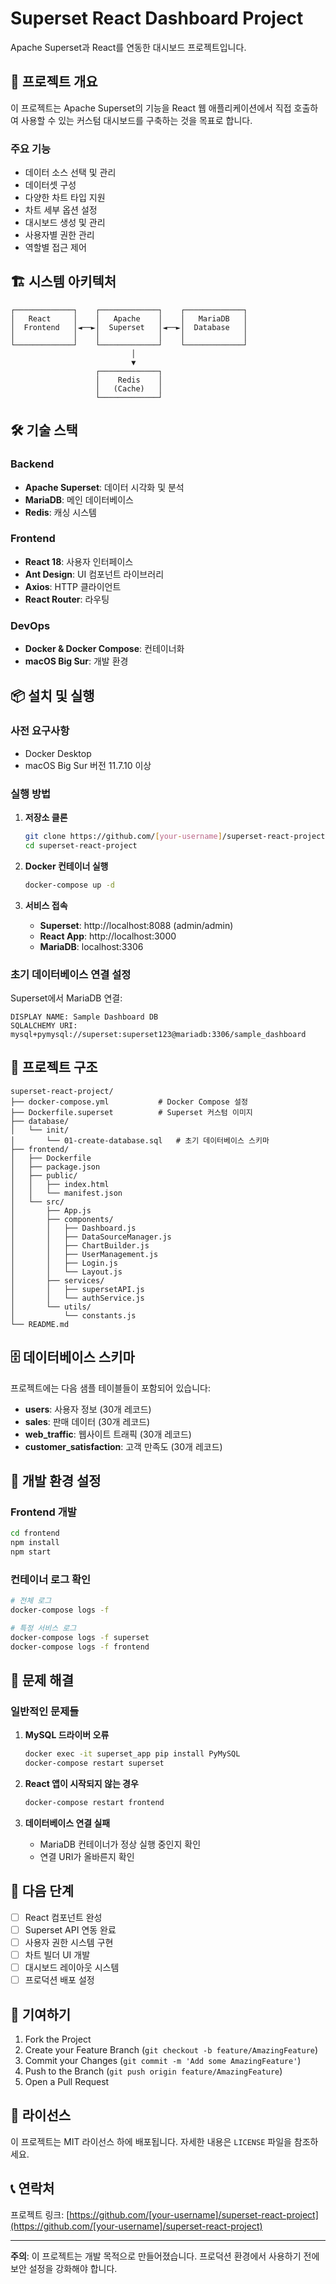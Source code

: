 # Superset React Dashboard Project

Apache Superset과 React를 연동한 대시보드 프로젝트입니다.

## 🚀 프로젝트 개요

이 프로젝트는 Apache Superset의 기능을 React 웹 애플리케이션에서 직접 호출하여 사용할 수 있는 커스텀 대시보드를 구축하는 것을 목표로 합니다.

### 주요 기능
- 데이터 소스 선택 및 관리
- 데이터셋 구성
- 다양한 차트 타입 지원
- 차트 세부 옵션 설정
- 대시보드 생성 및 관리
- 사용자별 권한 관리
- 역할별 접근 제어

## 🏗️ 시스템 아키텍처

```
┌─────────────┐    ┌─────────────┐    ┌─────────────┐
│   React     │    │   Apache    │    │   MariaDB   │
│  Frontend   │◄──►│  Superset   │◄──►│  Database   │
│             │    │             │    │             │
└─────────────┘    └─────────────┘    └─────────────┘
                           │
                           ▼
                   ┌─────────────┐
                   │    Redis    │
                   │   (Cache)   │
                   └─────────────┘
```

## 🛠️ 기술 스택

### Backend
- **Apache Superset**: 데이터 시각화 및 분석
- **MariaDB**: 메인 데이터베이스
- **Redis**: 캐싱 시스템

### Frontend
- **React 18**: 사용자 인터페이스
- **Ant Design**: UI 컴포넌트 라이브러리
- **Axios**: HTTP 클라이언트
- **React Router**: 라우팅

### DevOps
- **Docker & Docker Compose**: 컨테이너화
- **macOS Big Sur**: 개발 환경

## 📦 설치 및 실행

### 사전 요구사항
- Docker Desktop
- macOS Big Sur 버전 11.7.10 이상

### 실행 방법

1. **저장소 클론**
   ```bash
   git clone https://github.com/[your-username]/superset-react-project.git
   cd superset-react-project
   ```

2. **Docker 컨테이너 실행**
   ```bash
   docker-compose up -d
   ```

3. **서비스 접속**
   - **Superset**: http://localhost:8088 (admin/admin)
   - **React App**: http://localhost:3000
   - **MariaDB**: localhost:3306

### 초기 데이터베이스 연결 설정

Superset에서 MariaDB 연결:
```
DISPLAY NAME: Sample Dashboard DB
SQLALCHEMY URI: mysql+pymysql://superset:superset123@mariadb:3306/sample_dashboard
```

## 📁 프로젝트 구조

```
superset-react-project/
├── docker-compose.yml           # Docker Compose 설정
├── Dockerfile.superset          # Superset 커스텀 이미지
├── database/
│   └── init/
│       └── 01-create-database.sql   # 초기 데이터베이스 스키마
├── frontend/
│   ├── Dockerfile
│   ├── package.json
│   ├── public/
│   │   ├── index.html
│   │   └── manifest.json
│   └── src/
│       ├── App.js
│       ├── components/
│       │   ├── Dashboard.js
│       │   ├── DataSourceManager.js
│       │   ├── ChartBuilder.js
│       │   ├── UserManagement.js
│       │   ├── Login.js
│       │   └── Layout.js
│       ├── services/
│       │   ├── supersetAPI.js
│       │   └── authService.js
│       └── utils/
│           └── constants.js
└── README.md
```

## 🗄️ 데이터베이스 스키마

프로젝트에는 다음 샘플 테이블들이 포함되어 있습니다:

- **users**: 사용자 정보 (30개 레코드)
- **sales**: 판매 데이터 (30개 레코드)
- **web_traffic**: 웹사이트 트래픽 (30개 레코드)
- **customer_satisfaction**: 고객 만족도 (30개 레코드)

## 🔧 개발 환경 설정

### Frontend 개발
```bash
cd frontend
npm install
npm start
```

### 컨테이너 로그 확인
```bash
# 전체 로그
docker-compose logs -f

# 특정 서비스 로그
docker-compose logs -f superset
docker-compose logs -f frontend
```

## 🚨 문제 해결

### 일반적인 문제들

1. **MySQL 드라이버 오류**
   ```bash
   docker exec -it superset_app pip install PyMySQL
   docker-compose restart superset
   ```

2. **React 앱이 시작되지 않는 경우**
   ```bash
   docker-compose restart frontend
   ```

3. **데이터베이스 연결 실패**
   - MariaDB 컨테이너가 정상 실행 중인지 확인
   - 연결 URI가 올바른지 확인

## 📝 다음 단계

- [ ] React 컴포넌트 완성
- [ ] Superset API 연동 완료
- [ ] 사용자 권한 시스템 구현
- [ ] 차트 빌더 UI 개발
- [ ] 대시보드 레이아웃 시스템
- [ ] 프로덕션 배포 설정

## 🤝 기여하기

1. Fork the Project
2. Create your Feature Branch (`git checkout -b feature/AmazingFeature`)
3. Commit your Changes (`git commit -m 'Add some AmazingFeature'`)
4. Push to the Branch (`git push origin feature/AmazingFeature`)
5. Open a Pull Request

## 📄 라이선스

이 프로젝트는 MIT 라이선스 하에 배포됩니다. 자세한 내용은 `LICENSE` 파일을 참조하세요.

## 📞 연락처

프로젝트 링크: [https://github.com/[your-username]/superset-react-project](https://github.com/[your-username]/superset-react-project)

---

**주의**: 이 프로젝트는 개발 목적으로 만들어졌습니다. 프로덕션 환경에서 사용하기 전에 보안 설정을 강화해야 합니다.
